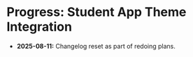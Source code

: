 # Progress: Student App Theme Integration

*   **2025-08-11:** Changelog reset as part of redoing plans.